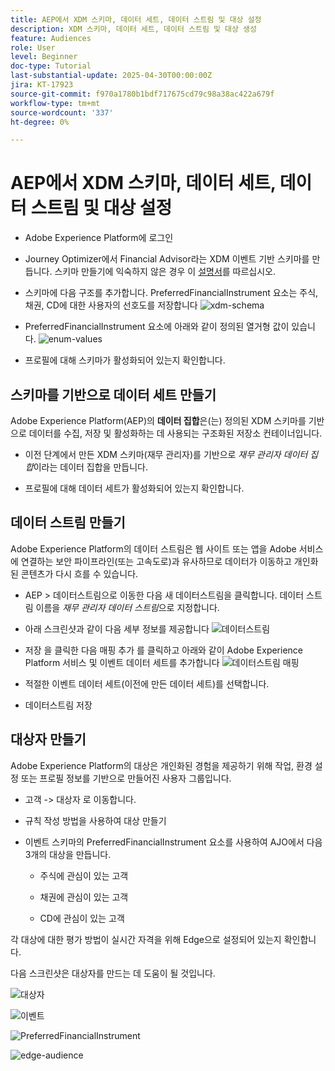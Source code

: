 ```yaml
---
title: AEP에서 XDM 스키마, 데이터 세트, 데이터 스트림 및 대상 설정
description: XDM 스키마, 데이터 세트, 데이터 스트림 및 대상 생성
feature: Audiences
role: User
level: Beginner
doc-type: Tutorial
last-substantial-update: 2025-04-30T00:00:00Z
jira: KT-17923
source-git-commit: f970a1780b1bdf717675cd79c98a38ac422a679f
workflow-type: tm+mt
source-wordcount: '337'
ht-degree: 0%

---
```



# AEP에서 XDM 스키마, 데이터 세트, 데이터 스트림 및 대상 설정

* Adobe Experience Platform에 로그인

* Journey Optimizer에서 Financial Advisor라는 XDM 이벤트 기반 스키마를 만듭니다. 스키마 만들기에 익숙하지 않은 경우 이 [설명서](https://experienceleague.adobe.com/ko/docs/experience-platform/xdm/tutorials/create-schema-ui)를 따르십시오.

* 스키마에 다음 구조를 추가합니다. PreferredFinancialInstrument 요소는 주식, 채권, CD에 대한 사용자의 선호도를 저장합니다
  ![xdm-schema](assets/xdm-schema.png)

* PreferredFinancialInstrument 요소에 아래와 같이 정의된 열거형 값이 있습니다.
  ![enum-values](assets/enum-values.png)

* 프로필에 대해 스키마가 활성화되어 있는지 확인합니다.

## 스키마를 기반으로 데이터 세트 만들기

Adobe Experience Platform(AEP)의 **데이터 집합**&#x200B;은(는) 정의된 XDM 스키마를 기반으로 데이터를 수집, 저장 및 활성화하는 데 사용되는 구조화된 저장소 컨테이너입니다.

* 이전 단계에서 만든 XDM 스키마(재무 관리자)를 기반으로 _재무 관리자 데이터 집합_&#x200B;이라는 데이터 집합을 만듭니다.

* 프로필에 대해 데이터 세트가 활성화되어 있는지 확인합니다.

## 데이터 스트림 만들기

Adobe Experience Platform의 데이터 스트림은 웹 사이트 또는 앱을 Adobe 서비스에 연결하는 보안 파이프라인(또는 고속도로)과 유사하므로 데이터가 이동하고 개인화된 콘텐츠가 다시 흐를 수 있습니다.

* AEP > 데이터스트림으로 이동한 다음 새 데이터스트림을 클릭합니다. 데이터 스트림 이름을 _재무 관리자 데이터 스트림_&#x200B;으로 지정합니다.

* 아래 스크린샷과 같이 다음 세부 정보를 제공합니다
  ![데이터스트림](assets/datastream.png)
* 저장 을 클릭한 다음 매핑 추가 를 클릭하고 아래와 같이 Adobe Experience Platform 서비스 및 이벤트 데이터 세트를 추가합니다
  ![데이터스트림 매핑](assets/datastream-service.png)

* 적절한 이벤트 데이터 세트(이전에 만든 데이터 세트)를 선택합니다.

* 데이터스트림 저장

## 대상자 만들기

Adobe Experience Platform의 대상은 개인화된 경험을 제공하기 위해 작업, 환경 설정 또는 프로필 정보를 기반으로 만들어진 사용자 그룹입니다.

* 고객 -> 대상자 로 이동합니다.
* 규칙 작성 방법을 사용하여 대상 만들기

* 이벤트 스키마의 PreferredFinancialInstrument 요소를 사용하여 AJO에서 다음 3개의 대상을 만듭니다.

   * 주식에 관심이 있는 고객

   * 채권에 관심이 있는 고객

   * CD에 관심이 있는 고객

각 대상에 대한 평가 방법이 실시간 자격을 위해 Edge으로 설정되어 있는지 확인합니다.

다음 스크린샷은 대상자를 만드는 데 도움이 될 것입니다.

![대상자](assets/rule-based-audience.png)

![이벤트](assets/event-attribute.png)


![PreferredFinancialInstrument](assets/stock-customers.png)

![edge-audience](assets/audience-edge.png)